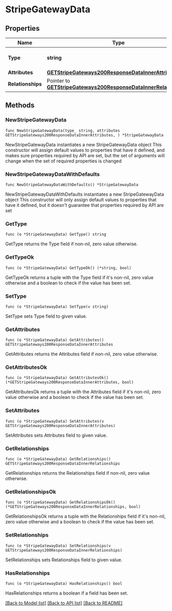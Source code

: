 # StripeGatewayData

## Properties

Name | Type | Description | Notes
------------ | ------------- | ------------- | -------------
**Type** | **string** | The resource&#39;s type | [default to "stripe_gateways"]
**Attributes** | [**GETStripeGateways200ResponseDataInnerAttributes**](GETStripeGateways200ResponseDataInnerAttributes.md) |  | 
**Relationships** | Pointer to [**GETStripeGateways200ResponseDataInnerRelationships**](GETStripeGateways200ResponseDataInnerRelationships.md) |  | [optional] 

## Methods

### NewStripeGatewayData

`func NewStripeGatewayData(type_ string, attributes GETStripeGateways200ResponseDataInnerAttributes, ) *StripeGatewayData`

NewStripeGatewayData instantiates a new StripeGatewayData object
This constructor will assign default values to properties that have it defined,
and makes sure properties required by API are set, but the set of arguments
will change when the set of required properties is changed

### NewStripeGatewayDataWithDefaults

`func NewStripeGatewayDataWithDefaults() *StripeGatewayData`

NewStripeGatewayDataWithDefaults instantiates a new StripeGatewayData object
This constructor will only assign default values to properties that have it defined,
but it doesn't guarantee that properties required by API are set

### GetType

`func (o *StripeGatewayData) GetType() string`

GetType returns the Type field if non-nil, zero value otherwise.

### GetTypeOk

`func (o *StripeGatewayData) GetTypeOk() (*string, bool)`

GetTypeOk returns a tuple with the Type field if it's non-nil, zero value otherwise
and a boolean to check if the value has been set.

### SetType

`func (o *StripeGatewayData) SetType(v string)`

SetType sets Type field to given value.


### GetAttributes

`func (o *StripeGatewayData) GetAttributes() GETStripeGateways200ResponseDataInnerAttributes`

GetAttributes returns the Attributes field if non-nil, zero value otherwise.

### GetAttributesOk

`func (o *StripeGatewayData) GetAttributesOk() (*GETStripeGateways200ResponseDataInnerAttributes, bool)`

GetAttributesOk returns a tuple with the Attributes field if it's non-nil, zero value otherwise
and a boolean to check if the value has been set.

### SetAttributes

`func (o *StripeGatewayData) SetAttributes(v GETStripeGateways200ResponseDataInnerAttributes)`

SetAttributes sets Attributes field to given value.


### GetRelationships

`func (o *StripeGatewayData) GetRelationships() GETStripeGateways200ResponseDataInnerRelationships`

GetRelationships returns the Relationships field if non-nil, zero value otherwise.

### GetRelationshipsOk

`func (o *StripeGatewayData) GetRelationshipsOk() (*GETStripeGateways200ResponseDataInnerRelationships, bool)`

GetRelationshipsOk returns a tuple with the Relationships field if it's non-nil, zero value otherwise
and a boolean to check if the value has been set.

### SetRelationships

`func (o *StripeGatewayData) SetRelationships(v GETStripeGateways200ResponseDataInnerRelationships)`

SetRelationships sets Relationships field to given value.

### HasRelationships

`func (o *StripeGatewayData) HasRelationships() bool`

HasRelationships returns a boolean if a field has been set.


[[Back to Model list]](../README.md#documentation-for-models) [[Back to API list]](../README.md#documentation-for-api-endpoints) [[Back to README]](../README.md)



